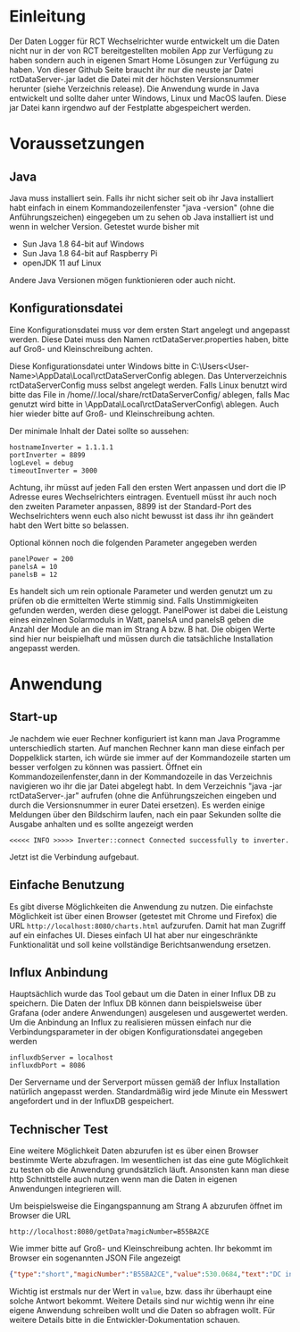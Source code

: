 # Einleitung

Der Daten Logger für RCT Wechselrichter wurde entwickelt um die Daten nicht nur in der von RCT bereitgestellten mobilen App zur Verfügung zu haben sondern auch in eigenen Smart Home Lösungen zur Verfügung zu haben. Von dieser Github Seite braucht ihr nur die neuste jar Datei rctDataServer-<version>.jar ladet die Datei  mit der höchsten Versionsnummer herunter (siehe Verzeichnis release). Die Anwendung wurde in Java entwickelt und sollte daher unter Windows, Linux und MacOS laufen. Diese jar Datei kann irgendwo auf der Festplatte abgespeichert werden.

# Voraussetzungen
## Java
Java muss installiert sein. Falls ihr nicht sicher seit ob ihr Java installiert habt einfach in einem Kommandozeilenfenster "java -version" (ohne die Anführungszeichen) eingegeben um zu sehen ob Java installiert ist und wenn in welcher Version. Getestet wurde bisher mit 

- Sun Java 1.8 64-bit auf Windows 
- Sun Java 1.8 64-bit auf Raspberry Pi
- openJDK 11 auf Linux

Andere Java Versionen mögen funktionieren oder auch nicht.

## Konfigurationsdatei
Eine Konfigurationsdatei muss vor dem ersten Start angelegt und angepasst werden. Diese Datei muss den Namen rctDataServer.properties haben, bitte auf Groß- und Kleinschreibung achten.

Diese Konfigurationsdatei unter Windows bitte in C:\Users\<User-Name>\AppData\Local\rctDataServerConfig ablegen. Das Unterverzeichnis rctDataServerConfig muss selbst angelegt werden. Falls Linux benutzt wird bitte das File in /home/<User-Name>/.local/share/rctDataServerConfig/ ablegen, falls Mac genutzt wird bitte in <user-home>\AppData\Local\rctDataServerConfig\ ablegen. Auch hier wieder bitte auf Groß-  und Kleinschreibung achten.

Der minimale Inhalt der Datei sollte so aussehen:

```
hostnameInverter = 1.1.1.1
portInverter = 8899
logLevel = debug
timeoutInverter = 3000
```
Achtung, ihr müsst auf jeden Fall den ersten Wert anpassen und dort die IP Adresse eures Wechselrichters eintragen. Eventuell müsst ihr auch noch den zweiten Parameter anpassen, 8899 ist der Standard-Port des Wechselrichters wenn euch also nicht bewusst ist dass ihr ihn geändert habt den Wert bitte so belassen.

Optional können noch die folgenden Parameter angegeben werden

```
panelPower = 200
panelsA = 10
panelsB = 12
```
Es handelt sich um rein optionale Parameter und werden genutzt um zu prüfen ob die ermittelten Werte stimmig sind. Falls Unstimmigkeiten gefunden werden, werden diese geloggt. PanelPower ist dabei die Leistung eines einzelnen Solarmoduls in Watt, panelsA und panelsB geben die Anzahl der Module an die man im Strang A bzw. B hat. Die obigen Werte sind hier nur beispielhaft und müssen durch die tatsächliche Installation angepasst werden.

# Anwendung
## Start-up
Je nachdem wie euer Rechner konfiguriert ist kann man Java Programme unterschiedlich starten. Auf manchen Rechner kann man diese einfach per Doppelklick starten, ich würde sie immer auf der Kommandozeile starten um besser verfolgen zu können was passiert.
Öffnet ein Kommandozeilenfenster,dann in der Kommandozeile in das Verzeichnis navigieren wo ihr die jar Datei abgelegt habt. In dem Verzeichnis  "java -jar rctDataServer-<version>.jar" aufrufen (ohne die Anführungszeichen eingeben und <version> durch die Versionsnummer in eurer Datei ersetzen). Es werden einige Meldungen über den Bildschirm laufen, nach ein paar Sekunden sollte die Ausgabe anhalten und es sollte angezeigt werden 

```
<<<<< INFO >>>>> Inverter::connect Connected successfully to inverter. 
```
Jetzt ist die Verbindung aufgebaut.

## Einfache Benutzung
Es gibt diverse Möglichkeiten die Anwendung zu nutzen. Die einfachste Möglichkeit ist über einen Browser
(getestet mit Chrome und Firefox) die URL `http://localhost:8080/charts.html` aufzurufen. Damit hat man Zugriff auf ein einfaches UI. Dieses einfach UI hat aber nur eingeschränkte Funktionalität und soll keine vollständige Berichtsanwendung ersetzen.

## Influx Anbindung
Hauptsächlich wurde das Tool gebaut um die Daten in einer Influx DB zu speichern. Die Daten der Influx DB können dann beispielsweise über Grafana (oder andere Anwendungen) ausgelesen und ausgewertet werden. Um die Anbindung an Influx zu realisieren müssen einfach nur die Verbindungsparameter in der obigen Konfigurationsdatei angegeben werden

```
influxdbServer = localhost
influxdbPort = 8086
```
Der Servername und der Serverport müssen gemäß der Influx Installation natürlich angepasst werden. Standardmäßig wird jede Minute ein Messwert angefordert und in der InfluxDB gespeichert.

## Technischer Test
Eine weitere Möglichkeit Daten abzurufen ist es über einen Browser bestimmte Werte abzufragen. Im wesentlichen ist das eine gute Möglichkeit zu testen ob die Anwendung grundsätzlich läuft. Ansonsten kann man diese http Schnittstelle auch nutzen wenn man die Daten in eigenen Anwendungen integrieren will.

Um beispielsweise die Eingangspannung am Strang A abzurufen öffnet im Browser die URL

```
http://localhost:8080/getData?magicNumber=B55BA2CE
```
Wie immer bitte auf Groß- und Kleinschreibung achten. Ihr bekommt im Browser ein sogenannten JSON File angezeigt


```json
{"type":"short","magicNumber":"B55BA2CE","value":530.0684,"text":"DC input voltage A in V","timestamp":1601104412,"sucess":true}
```
Wichtig ist erstmals nur der Wert in `value`, bzw. dass ihr überhaupt eine solche Antwort bekommt. Weitere Details sind nur wichtig wenn ihr eine eigene Anwendung schreiben wollt und die Daten so abfragen wollt. Für weitere Details bitte in die Entwickler-Dokumentation schauen.
